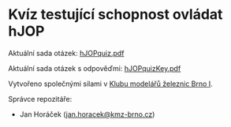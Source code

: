 # Kvíz testující schopnost ovládat hJOP

Aktuální sada otázek:
[hJOPquiz.pdf](https://github.com/kmzbrnoI/hJOPquiz/releases/latest/download/hJOPquiz.pdf)

Aktuální sada otázek s odpověďmi:
[hJOPquizKey.pdf](https://github.com/kmzbrnoI/hJOPquiz/releases/latest/download/hJOPquizKey.pdf)

Vytvořeno společnými silami v [Klubu modelářů železnic Brno
I](https://kmz-brno.cz/).

Správce repozitáře:
 *  Jan Horáček ([jan.horacek@kmz-brno.cz](mailto:jan.horacek@kmz-brno.cz))
